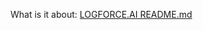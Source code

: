 What is it about: [LOGFORCE.AI README.md](https://github.com/logforce/logforce.github.io/blob/main/README.md)
